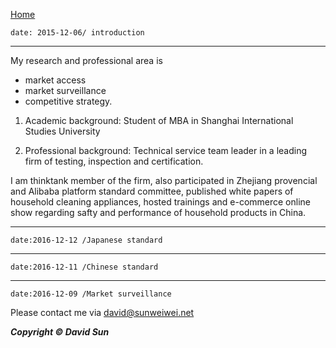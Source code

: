  [Home](http://www.sunweiwei.net) 

    date: 2015-12-06/ introduction 
    
***
My research and professional area is

 * market access
 * market surveillance
 * competitive strategy.  

1. Academic background: Student of MBA in Shanghai International Studies University

2. Professional background: Technical service team leader in a leading firm of testing, inspection and certification.  

I am thinktank member of the firm, also participated in Zhejiang provencial and Alibaba platform standard committee, published white papers of household cleaning appliances, hosted trainings and e-commerce online show regarding safty and performance of household products in China.


***
    date:2016-12-12 /Japanese standard


***
    date:2016-12-11 /Chinese standard
    
***
    date:2016-12-09 /Market surveillance

Please contact me via <david@sunweiwei.net>


***Copyright &copy; David Sun***


